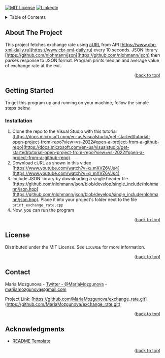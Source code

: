 <div id="top"></div>



<!-- PROJECT SHIELDS -->
[![MIT License][license-shield]][license-url]
[![LinkedIn][linkedin-shield]][linkedin-url]



<!-- TABLE OF CONTENTS -->
<details>
  <summary>Table of Contents</summary>
  <ol>
    <li>
      <a href="#about-the-project">About The Project</a>
    </li>
    <li>
      <a href="#getting-started">Getting Started</a>
      <ul>
        <li><a href="#installation">Installation</a></li>
      </ul>
    </li>
    <li><a href="#license">License</a></li>
    <li><a href="#contact">Contact</a></li>
    <li><a href="#acknowledgments">Acknowledgments</a></li>
  </ol>
</details>



<!-- ABOUT THE PROJECT -->
## About The Project

This project fetches exchange rate using [cURL](https://curl.se/libcurl/) from API [https://www.cbr-xml-daily.ru](https://www.cbr-xml-daily.ru) every 10 seconds. JSON library [https://github.com/nlohmann/json](https://github.com/nlohmann/json) then parses response to JSON format. Program prints median and average value of exchange rate at the exit.


<p align="right">(<a href="#top">back to top</a>)</p>



<!-- GETTING STARTED -->
## Getting Started

To get this program up and running on your machine, follow the simple steps below.

### Installation

1. Clone the repo to the Visual Studio with this tutorial [https://docs.microsoft.com/en-us/visualstudio/get-started/tutorial-open-project-from-repo?view=vs-2022#open-a-project-from-a-github-repo](https://docs.microsoft.com/en-us/visualstudio/get-started/tutorial-open-project-from-repo?view=vs-2022#open-a-project-from-a-github-repo)
2. Download cURL as shown in this video [https://www.youtube.com/watch?v=q_mXVZ6VJs4](https://www.youtube.com/watch?v=q_mXVZ6VJs4)
3. Include JSON library by downloading a single header file [https://github.com/nlohmann/json/blob/develop/single_include/nlohmann/json.hpp](https://github.com/nlohmann/json/blob/develop/single_include/nlohmann/json.hpp). Place it into your project's folder next to the file `print_exchange_rate.cpp`
4. Now, you can run the program

<p align="right">(<a href="#top">back to top</a>)</p>



<!-- LICENSE -->
## License

Distributed under the MIT License. See `LICENSE` for more information.

<p align="right">(<a href="#top">back to top</a>)</p>



<!-- CONTACT -->
## Contact

Maria Mozgunova - [Twitter - @MariaMozgunova](https://twitter.com/MariaMozgunova) - mariiamozgunova@gmail.com

Project Link: [https://github.com/MariaMozgunova/exchange_rate.git](https://github.com/MariaMozgunova/exchange_rate.git)

<p align="right">(<a href="#top">back to top</a>)</p>



<!-- ACKNOWLEDGMENTS -->
## Acknowledgments

* [README Template](https://github.com/othneildrew/Best-README-Template)

<p align="right">(<a href="#top">back to top</a>)</p>



<!-- MARKDOWN LINKS & IMAGES -->
<!-- https://www.markdownguide.org/basic-syntax/#reference-style-links -->
[license-shield]: https://img.shields.io/github/license/othneildrew/Best-README-Template.svg?style=for-the-badge
[license-url]: https://github.com/MariaMozgunova/exchange_rate/blob/master/LICENSE
[linkedin-shield]: https://img.shields.io/badge/-LinkedIn-black.svg?style=for-the-badge&logo=linkedin&colorB=555
[linkedin-url]: https://www.linkedin.com/in/mariamozgunova/
